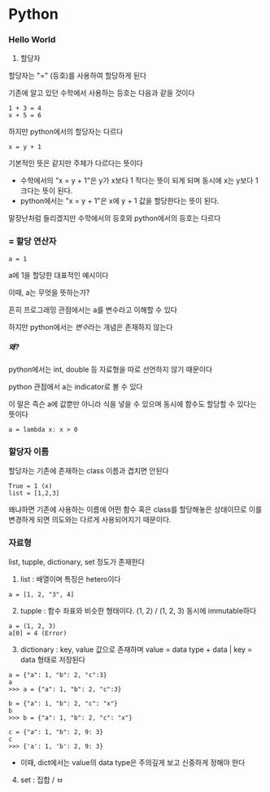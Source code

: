 # Python

### Hello World

1. 할당자

할당자는 "=" (등호)를 사용하여 할당하게 된다

기존에 알고 있던 수학에서 사용하는 등호는 다음과 같을 것이다

```
1 + 3 = 4
x + 5 = 6
```

하지만 python에서의 할당자는 다르다

```
x = y + 1
```

기본적인 뜻은 같지만 주체가 다르다는 뜻이다

* 수학에서의 "x = y + 1"은 y가 x보다 1 작다는 뜻이 되게 되며 동시에 x는 y보다 1 크다는 뜻이 된다.
* python에서는 "x = y + 1"은 x에 y + 1 값을 할당한다는 뜻이 된다.

말장난처럼 들리겠지만 수학에서의 등호와 python에서의 등호는 다르다

### = 할당 연산자

```
a = 1
```

a에 1을 할당한 대표적인 예시이다

이때, a는 무엇을 뜻하는가?

흔히 프로그래밍 관점에서는 a를 변수라고 이해할 수 있다

하지만 python에서는 *변수*라는 개념은 존재하지 않는다

##### 왜?

python에서는 int, double 등 자료형을 따로 선언하지 않기 때문이다

python 관점에서 a는 indicator로 볼 수 있다

이 말은 즉슨 a에 값뿐만 아니라 식을 넣을 수 있으며 동시에 함수도 할당할 수 있다는 뜻이다

```
a = lambda x: x > 0
```

### 할당자 이름

할당자는 기존에 존재하는 class 이름과 겹치면 안된다

```
True = 1 (x)
list = [1,2,3]
```

왜냐하면 기존에 사용하는 이름에 어떤 함수 혹은 class를 할당해놓은 
상태이므로 이를 변경하게 되면 의도와는 다르게 사용되어지기 때문이다.

### 자료형

list, tupple, dictionary, set 정도가 존재한다

1. list : 배열이며 특징은 hetero이다
```
a = [1, 2, "3", 4]
```

2. tupple : 함수 좌표와 비슷한 형태이다. (1, 2) / (1, 2, 3) 동시에 immutable하다
```
a = (1, 2, 3)
a[0] = 4 (Error)
```

3. dictionary : key, value 값으로 존재하며 value = data type + data | key = data 형태로 저장된다
```
a = {"a": 1, "b": 2, "c":3}
a
>>> a = {"a": 1, "b": 2, "c":3}

b = {"a": 1, "b": 2, "c": "x"}
b
>>> b = {"a": 1, "b": 2, "c": "x"}

c = {"a": 1, "b": 2, 9: 3}
c
>>> {'a': 1, 'b': 2, 9: 3}
```
* 이때, dict에서는 value의 data type은 주의깊게 보고 신중하게 정해야 한다

4. set : 집합 / ㅂ